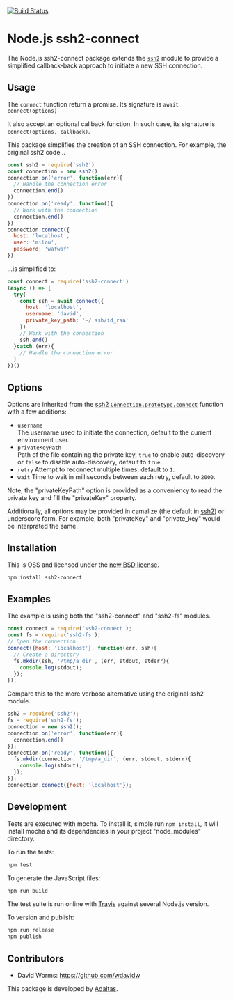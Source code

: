 [![Build Status](https://secure.travis-ci.org/adaltas/node-ssh2-connect.png)][travis]

# Node.js ssh2-connect

The Node.js ssh2-connect package extends the [`ssh2`][ssh2] module to provide a simplified callback-back approach to initiate a new SSH connection.

## Usage

The `connect` function return a promise. Its signature is `await connect(options)`

It also accept an optional callback function. In such case, its signature is `connect(options, callback)`.

This package simplifies the creation of an SSH connection. For example, the original ssh2 code...

```js
const ssh2 = require('ssh2')
const connection = new ssh2()
connection.on('error', function(err){
  // Handle the connection error
  connection.end()
})
connection.on('ready', function(){
  // Work with the connection
  connection.end()
})
connection.connect({
  host: 'localhost',
  user: 'milou',
  password: 'wafwaf'
})
```

...is simplified to:

```js
const connect = require('ssh2-connect')
(async () => {
  try{
    const ssh = await connect({
      host: 'localhost',
      username: 'david',
      private_key_path: '~/.ssh/id_rsa'
    })
    // Work with the connection
    ssh.end()
  }catch (err){
    // Handle the connection error
  }
})()
```

## Options

Options are inherited from the [ssh2 `Connection.prototype.connect`][ssh2-connect] function with a few additions:

-   `username`   
    The username used to initiate the connection, default to the current
    environment user.
-   `privateKeyPath`   
    Path of the file containing the private key, `true` to enable auto-discovery or `false` to disable auto-discovery, default to `true`.   
-   `retry`
    Attempt to reconnect multiple times, default to `1`.   
-   `wait`
    Time to wait in milliseconds between each retry, default to `2000`.  

Note, the "privateKeyPath" option is provided as a conveniency to read the private key and fill the "privateKey" property.

Additionally, all options may be provided in camalize (the default in [ssh2]) or underscore form. For example, both "privateKey" and "private_key" would be interprated the same.

## Installation

This is OSS and licensed under the [new BSD license][license].

```bash
npm install ssh2-connect
```

## Examples

The example is using both the "ssh2-connect" and "ssh2-fs" modules.

```js
const connect = require('ssh2-connect');
const fs = require('ssh2-fs');
// Open the connection
connect({host: 'localhost'}, function(err, ssh){
  // Create a directory
  fs.mkdir(ssh, '/tmp/a_dir', (err, stdout, stderr){
    console.log(stdout);
  });
});
```

Compare this to the more verbose alternative using the original ssh2 module.

```js
ssh2 = require('ssh2');
fs = require('ssh2-fs');
connection = new ssh2();
connection.on('error', function(err){
  connection.end()
});
connection.on('ready', function(){
  fs.mkdir(connection, '/tmp/a_dir', (err, stdout, stderr){
    console.log(stdout);
  });
});
connection.connect({host: 'localhost'});
```

## Development

Tests are executed with mocha. To install it, simple run `npm install`, it will install mocha and its dependencies in your project "node_modules" directory.

To run the tests:

```bash
npm test
```

To generate the JavaScript files:

```bash
npm run build
```

The test suite is run online with [Travis][travis] against several Node.js version.

To version and publish:

```bash
npm run release
npm publish
```

## Contributors

*   David Worms: <https://github.com/wdavidw>

This package is developed by [Adaltas](https://www.adaltas.com).

[travis]: http://travis-ci.org/adaltas/node-ssh2-connect
[ssh2]: https://github.com/mscdex/ssh2
[ssh2-connect]: https://github.com/adaltas/node-ssh2-connect
[license]: https://github.com/adaltas/node-ssh2-connect/blob/master/LICENSE.md
